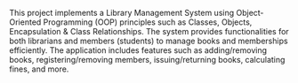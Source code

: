 This project implements a Library Management System using Object-Oriented Programming (OOP) principles such as Classes, Objects, Encapsulation & Class Relationships. The system provides functionalities for both librarians and members (students) to manage books and memberships efficiently. The application includes features such as adding/removing books, registering/removing members, issuing/returning books, calculating fines, and more.
